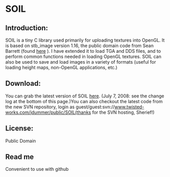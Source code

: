 # SOIL

## Introduction:

 SOIL is a tiny C library used primarily for uploading textures into OpenGL. It is based on stb_image version 1.16, the public domain code from Sean Barrett (found [here](https://github.com/nothings/stb) ). I have extended it to load TGA and DDS files, and to perform common functions needed in loading OpenGL textures. SOIL can also be used to save and load images in a variety of formats (useful for loading height maps, non-OpenGL applications, etc.)

## Download: 

 You can grab the latest version of SOIL [here](http://www.lonesock.net/soil.html). (July 7, 2008: see the change log at the bottom of this page.)You can also checkout the latest code from the new SVN repository, login as guest/guest:svn://www.twisted-works.com/jdummer/public/SOIL(thanks for the SVN hosting, Sherief!) 

## License: 
 Public Domain 
 
 ## Read me
 Convenient to use with github
